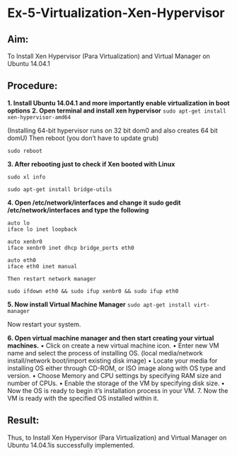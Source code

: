 # Ex-5-Virtualization-Xen-Hypervisor

## Aim:

To Install Xen Hypervisor (Para Virtualization) and Virtual Manager on Ubuntu 14.04.1

## Procedure:

**1.	Install Ubuntu 14.04.1 and more importantly enable virtualization in boot options**
**2.	Open terminal and install xen hypervisor**
```sudo apt-get install xen-hypervisor-amd64```

(Installing 64-bit hypervisor runs on 32 bit dom0 and also creates 64 bit domU) Then reboot (you don’t have to update grub)

```sudo reboot```

**3.	After rebooting just to check if Xen booted with Linux**
```
sudo xl info

sudo apt-get install bridge-utils
```

**4.	Open /etc/network/interfaces and change it sudo gedit /etc/network/interfaces and type the following**
```
auto lo
iface lo inet loopback

auto xenbr0
iface xenbr0 inet dhcp bridge_ports eth0

auto eth0
iface eth0 inet manual

Then restart network manager

sudo ifdown eth0 && sudo ifup xenbr0 && sudo ifup eth0
```

**5.	Now install Virtual Machine Manager**
```sudo apt-get install virt-manager```
 
Now restart your system.

**6.	Open virtual machine manager and then start creating your virtual machines.**
•	Click on create a new virtual machine icon.
•	Enter new VM name and select the process of installing OS.
(local media/network install/network boot/import existing disk image)
•	Locate your media for installing OS either through CD-ROM, or ISO image along with OS type and version.
•	Choose Memory and CPU settings by specifying RAM size and number of CPUs.
•	Enable the storage of the VM by specifying disk size.
•	Now the OS is ready to begin it’s installation process in your VM.
7.	Now the VM is ready with the specified OS installed within it.









## Result:
Thus, to Install Xen Hypervisor (Para Virtualization) and Virtual Manager on Ubuntu 14.04.1is successfully implemented.
